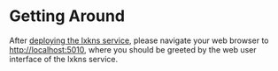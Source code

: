 # Getting Around

After [deploying the lxkns service](getting-started), please navigate your web
browser to [http://localhost:5010](http://localhost:5010), where you should be
greeted by the web user interface of the lxkns service.
